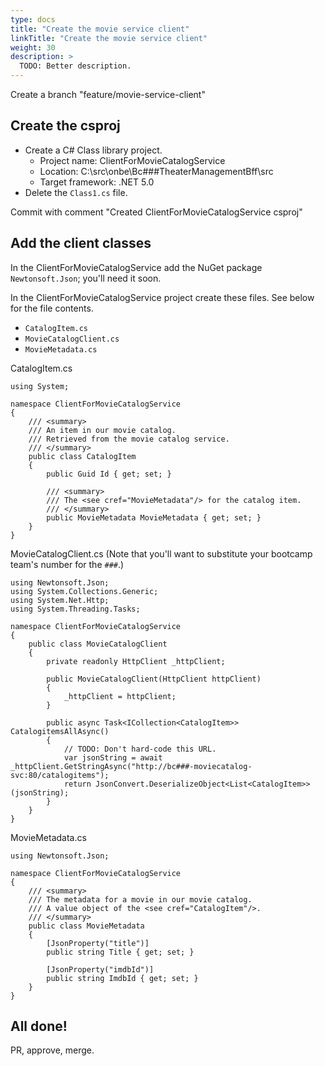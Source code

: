 ```yaml
---
type: docs
title: "Create the movie service client"
linkTitle: "Create the movie service client"
weight: 30
description: >
  TODO: Better description.
---
```


Create a branch "feature/movie-service-client"

## Create the csproj

 - Create a C# Class library project.
   - Project name: ClientForMovieCatalogService
   - Location: C:\src\onbe\Bc###TheaterManagementBff\src
   - Target framework: .NET 5.0
 - Delete the `Class1.cs` file.

Commit with comment "Created ClientForMovieCatalogService csproj"

## Add the client classes

In the ClientForMovieCatalogService add the NuGet package `Newtonsoft.Json`; you'll need it soon.

In the ClientForMovieCatalogService project create these files. See below for the file contents.
 - `CatalogItem.cs`
 - `MovieCatalogClient.cs`
 - `MovieMetadata.cs`

CatalogItem.cs
~~~
using System;

namespace ClientForMovieCatalogService
{
    /// <summary>
    /// An item in our movie catalog.
    /// Retrieved from the movie catalog service.
    /// </summary>
    public class CatalogItem
    {
        public Guid Id { get; set; }

        /// <summary>
        /// The <see cref="MovieMetadata"/> for the catalog item.
        /// </summary>
        public MovieMetadata MovieMetadata { get; set; }
    }
}
~~~

MovieCatalogClient.cs (Note that you'll want to substitute your bootcamp team's number for the `###`.)
~~~
using Newtonsoft.Json;
using System.Collections.Generic;
using System.Net.Http;
using System.Threading.Tasks;

namespace ClientForMovieCatalogService
{
    public class MovieCatalogClient
    {
        private readonly HttpClient _httpClient;

        public MovieCatalogClient(HttpClient httpClient)
        {
            _httpClient = httpClient;
        }

        public async Task<ICollection<CatalogItem>> CatalogitemsAllAsync()
        {
            // TODO: Don't hard-code this URL.
            var jsonString = await _httpClient.GetStringAsync("http://bc###-moviecatalog-svc:80/catalogitems");
            return JsonConvert.DeserializeObject<List<CatalogItem>>(jsonString);
        }
    }
}
~~~

MovieMetadata.cs
~~~
using Newtonsoft.Json;

namespace ClientForMovieCatalogService
{
    /// <summary>
    /// The metadata for a movie in our movie catalog.
    /// A value object of the <see cref="CatalogItem"/>.
    /// </summary>
    public class MovieMetadata
    {
        [JsonProperty("title")]
        public string Title { get; set; }

        [JsonProperty("imdbId")]
        public string ImdbId { get; set; }
    }
}
~~~


## All done!

PR, approve, merge.
